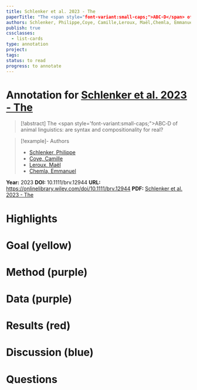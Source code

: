 ```yaml
---
title: Schlenker et al. 2023 - The
paperTitle: "The <span style="font-variant:small-caps;">ABC‐D</span> of animal linguistics: are syntax and compositionality for real?"
authors: Schlenker, Philippe,Coye, Camille,Leroux, Maël,Chemla, Emmanuel
publish: true
cssclasses:
  - list-cards
type: annotation
project:
tags:
status: to read
progress: to annotate
---
```

# Annotation for [Schlenker et al. 2023 - The](Papers/References/Schlenker%20et%20al.%202023%20-%20The)

> [!abstract] The <span style='font-variant:small-caps;">ABC‐D</span> of animal linguistics: are syntax and compositionality for real?

> [!example]- Authors
> - [Schlenker, Philippe](Schlenker%2C%20Philippe)
> - [Coye, Camille](Coye%2C%20Camille)
> - [Leroux, Maël](Leroux%2C%20Ma%C3%ABl)
> - [Chemla, Emmanuel](Chemla%2C%20Emmanuel)

**Year:** 2023
**DOI:** 10.1111/brv.12944
**URL:** https://onlinelibrary.wiley.com/doi/10.1111/brv.12944
**PDF:** [Schlenker et al. 2023 - The](Papers/PDFs/Schlenker%20et%20al.%202023%20-%20The%20span%20stylefont-variantsmall-capsABC%E2%80%90Dspan%20of%20animal%20linguistics%20are%20syntax%20and%20compositionality%20for%20real.pdf)

# Highlights


# Goal (yellow)


# Method (purple)


# Data (purple)


# Results (red)


# Discussion (blue)


# Questions

